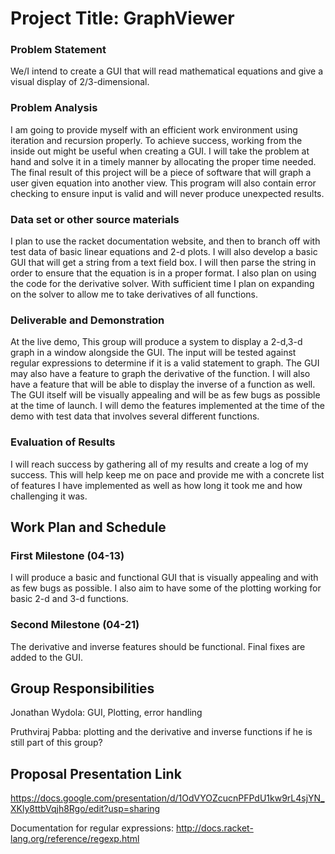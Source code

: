 # Project Title: GraphViewer
### Problem Statement
We/I intend to create a GUI that will read mathematical equations and give a visual display of 2/3-dimensional. 

### Problem Analysis

I am going to provide myself with an efficient work environment using iteration and recursion properly. To achieve success, working from the inside out might be useful when creating a GUI. I will take the problem at hand and solve it in a timely manner by allocating the proper time needed. The final result of this project will be a piece of software that will graph a user given equation into another view. This program will also contain error checking to ensure input is valid and will never produce unexpected results.

### Data set or other source materials

I plan to use the racket documentation website, and then to branch off with test data of basic linear equations and 2-d plots. I will also develop a basic GUI that will get a string from a text field box. I will then parse the string in order to ensure that the equation is in a proper format. I also plan on using the code for the derivative solver. With sufficient time I plan on expanding on the solver to allow me to take derivatives of all functions.


### Deliverable and Demonstration


At the live demo, This group will produce a system to display a 2-d,3-d graph in a window alongside the GUI. The input will be tested against regular expressions to determine if it is a valid statement to graph. The GUI may also have a feature to graph the derivative of the function. I will also have a feature that will be able to display the inverse of a function as well. The GUI itself will be visually appealing and will be as few bugs as possible at the time of launch. I will demo the features implemented at the time of the demo with test data that involves several different functions.

### Evaluation of Results


I will reach success by gathering all of my results and create a log of my success. This will help keep me on pace and provide me with a concrete list of features I have implemented as well as how long it took me and how challenging it was.

## Work Plan and Schedule


### First Milestone (04-13)
I will produce a basic and functional GUI that is visually appealing and with as few bugs as possible. I also aim to have some of the plotting working for basic 2-d and 3-d functions.

### Second Milestone (04-21)
The derivative and inverse features should be functional. Final fixes are added to the GUI.

## Group Responsibilities

Jonathan Wydola:
GUI, Plotting, error handling

Pruthviraj Pabba:
plotting and the derivative and inverse functions if he is still part of this group?

## Proposal Presentation Link

https://docs.google.com/presentation/d/1OdVYOZcucnPFPdU1kw9rL4sjYN_XKly8ttbVqjh8Rgo/edit?usp=sharing

<!-- Links -->
[piazza]: https://piazza.com/class/i55is8xqqwhmr?cid=453
[markdown]: https://help.github.com/articles/markdown-basics/

Documentation for regular expressions:
http://docs.racket-lang.org/reference/regexp.html
